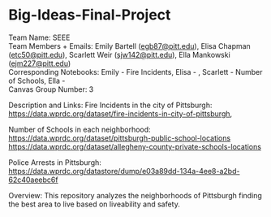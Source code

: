 # Big-Ideas-Final-Project
Team Name: SEEE              
Team Members + Emails: Emily Bartell (egb87@pitt.edu), Elisa Chapman (etc50@pitt.edu), Scarlett Weir (sjw142@pitt.edu), Ella Mankowski (ejm227@pitt.edu)              
Corresponding Notebooks: Emily - Fire Incidents, Elisa - , Scarlett - Number of Schools, Ella -	                       
Canvas Group Number: 3  

Description and Links: 
Fire Incidents in the city of Pittsburgh: 
https://data.wprdc.org/dataset/fire-incidents-in-city-of-pittsburgh,            

Number of Schools in each neighborhood:
https://data.wprdc.org/dataset/pittsburgh-public-school-locations
https://data.wprdc.org/dataset/allegheny-county-private-schools-locations

Police Arrests in Pittsburgh:
https://data.wprdc.org/datastore/dump/e03a89dd-134a-4ee8-a2bd-62c40aeebc6f

Overview: This repository analyzes the neighborhoods of Pittsburgh finding the best area to live based on liveability and safety. 
